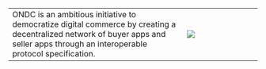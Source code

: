 <table>
<tr>
<td>
ONDC is an ambitious initiative to democratize digital commerce by creating a decentralized network of buyer apps and seller apps through an interoperable protocol specification.
</td>
<td width="30%"><a href="https://ondc.org"><img src="https://raw.githubusercontent.com/Open-network-for-digital-commerce/.github/main/profile/ONDC-Logo.png"/></a></td>
</tr>
</table>
